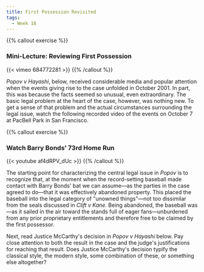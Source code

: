 ```yaml
---
title: First Possession Revisited
tags:
  - Week 18
---
```


{{% callout exercise %}} 

### Mini-Lecture: Reviewing First Possession

{{< vimeo 684772281 >}}
{{% /callout %}}

*Popov v Hayashi*, below, received considerable media and popular attention when the events giving rise to the case unfolded in October 2001. In part, this was because the facts seemed so unusual, even extraordinary. The basic legal problem at the heart of the case, however, was nothing new. To get a sense of that problem and the actual circumstances surrounding the legal issue, watch the following recorded video of the events on October 7 at PacBell Park in San Francisco. 

{{% callout exercise %}} 

### Watch Barry Bonds' 73rd Home Run

{{< youtube af4dRPV_dUc >}}
{{% /callout %}}

The starting point for characterizing the central legal issue in *Popov* is to recognize that, at the moment when the record-setting baseball made contact with Barry Bonds' bat we can assume—as the parties in the case agreed to do—that it was effectively abandoned property. This placed the baseball into the legal category of "unowned things"—not too dissimilar from the seals discussed in *Clift v Kane*. Being abandoned, the baseball was—as it sailed in the air toward the stands full of eager fans—unburdened from any prior proprietary entitlements and therefore free to be claimed by the first possessor.

Next, read Justice McCarthy's decision in *Popov v Hayashi* below. Pay close attention to both the result in the case and the judge's justifications for reaching that result. Does Justice McCarthy's decision typify the classical style, the modern style, some combination of these, or something else altogether?
